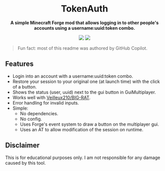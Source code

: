 <div align="center">

# TokenAuth
**A simple Minecraft Forge mod that allows logging in to other people's accounts using a username:uuid:token combo.**

![](https://img.shields.io/badge/MC--VERSION-FORGE_1.8.9-0?style=for-the-badge)
![](https://img.shields.io/github/downloads/DxxxxY/TokenAuth/total?style=for-the-badge)

</div>

> Fun fact: most of this readme was authored by GitHub Copilot.

## Features
- Login into an account with a username:uuid:token combo.
- Restore your session to your original one (at launch time) with the click of a button.
- Shows the status (user, uuid) next to the gui button in GuiMultiplayer.
- Works well with [Veilleux210/BIG-RAT](https://github.com/Veilleux210/BIG-RAT).
- Error handling for invalid inputs.
- Simple:
    - No dependencies.
    - No config.
    - Uses Forge's event system to draw a button on the multiplayer gui.
    - Uses an AT to allow modification of the session on runtime.
    
## Disclaimer
This is for educational purposes only. I am not responsible for any damage caused by this tool.
